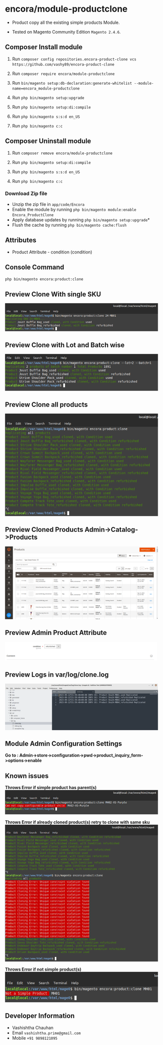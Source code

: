 # encora/module-productclone

- Product copy all the existing simple products Module. 

- Tested on Magento Community Edition  `Magento 2.4.6`.

## Composer Install module
1. Run `composer config repositories.encora-product-clone vcs https://github.com/vashy89/encora-product-clone`

2. Run `composer require encora/module-productclone`

3. Run `bin/magento setup:db-declaration:generate-whitelist --module-name=encora_module-productclone`

3. Run `php bin/magento setup:upgrade`

4. Run `php bin/magento setup:di:compile`

5. Run `php bin/magento s:s:d en_US`

6. Run `php bin/magento c:c`


## Composer Uninstall module

1. Run `composer remove encora/module-productclone`

2. Run `php bin/magento setup:di:compile`

3. Run `php bin/magento s:s:d en_US`

4. Run `php bin/magento c:c`


### Download Zip file

 - Unzip the zip file in `app/code/Encora`
 - Enable the module by running `php bin/magento module:enable Encora_ProductClone`
 - Apply database updates by running `php bin/magento setup:upgrade`\*
 - Flush the cache by running `php bin/magento cache:flush`

## Attributes

 - Product Attribute - condition (condition)
 
## Console Command
`php bin/magento encora:product:clone` 

## Preview Clone With single SKU 

![with_sku.png](/readme-images/with_sku.png "with_sku.png")

## Preview Clone with Lot and Batch wise

![batch_wise.png](/readme-images/batch_wise.png "batch_wise.png")

## Preview Clone all products

![clone_all.png](/readme-images/clone_all.png "clone_all.png")

## Preview Cloned Products Admin->Catalog->Products

![cloned_products_BE.png](/readme-images/cloned_products_BE.png "cloned_products_BE.png")

## Preview Admin Product Attribute

![prod_attr_be.png](/readme-images/prod_attr_be.png "prod_attr_be.png")

## Preview Logs in var/log/clone.log

![logs.png](/readme-images/logs.png "logs.png")

## Module Admin Configuration Settings

**Go to : Admin->store->configuration->pwd->product_inquiry_form->options->enable**


## Known issues

**Throws Error if simple product has parent(s)**
![if_parent.png](/readme-images/if_parent.png "if_parent.png")

**Throws Error if already cloned product(s) retry to clone with same sku**
![known_err.png](/readme-images/known_err.png "known_err.png")

**Throws Error if not simple product(s)**
![not_simple_err.png](/readme-images/not_simple_err.png "not_simple_err.png")


## Developer Information
- Vashishtha Chauhan
- Email `vashishtha.prime@gmail.com`
- Mobile `+91 9898121095`
